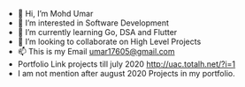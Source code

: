- 👋 Hi, I’m Mohd Umar
- 👀 I’m interested in Software Development
- 🌱 I’m currently learning Go, DSA and Flutter
- 💞️ I’m looking to collaborate on High Level Projects
- 📫 This is my Email umar17605@gmail.com
- Portfolio Link projects till july 2020 http://uac.totalh.net/?i=1
- I am not mention after august 2020 Projects in my portfolio. 

<!---
Master-Tech271/Master-Tech271 is a ✨ special ✨ repository because its `README.md` (this file) appears on your GitHub profile.
You can click the Preview link to take a look at your changes.
--->
